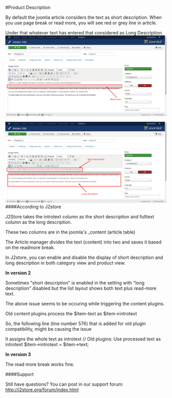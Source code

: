 #Product Description

By default the joomla article considers the text as short description. When you use page break or read more, you will see red or grey line in article.

Under that whatever text has entered that considered as Long Description.
![](./assets/images/article_readmore.png)

![](./assets/images/short_long_description.png)
####According to J2store

J2Store takes the introtext column as the short description and fulltext column as the long description.

These two columns are in the joomla's _content (article table)

The Article manager divides the text (content) into two and saves it based on the readmore break.

In J2store, you can enable and disable the display of short description and long description in both category view and product view.

**In version 2**

Sometimes "short description" is enabled in the setting with "long description" disabled but the list layout shows both text plus read-more text.

The above issue seems to be occuring while triggering the content plugins.

Old content plugins process the $item-text as $item->introtext

So, the following line (line number 576) that is added for old plugin compatibility, might be causing the issue

It assigns the whole text as introtext
// Old plugins: Use processed text as introtext
 $item->introtext = $item->text;
 
**In version 3**

The read more break works fine.

####Support

Still have questions? You can post in our support forum: http://j2store.org/forum/index.html